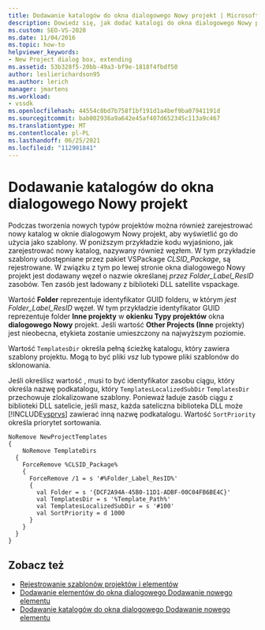 ```yaml
---
title: Dodawanie katalogów do okna dialogowego Nowy projekt | Microsoft Docs
description: Dowiedz się, jak dodać katalogi do okna dialogowego Nowy projekt Visual Studio, aby można było tworzyć nowe typy projektów i wyświetlać je do użycia jako szablony.
ms.custom: SEO-VS-2020
ms.date: 11/04/2016
ms.topic: how-to
helpviewer_keywords:
- New Project dialog box, extending
ms.assetid: 53b328f5-20bb-49a3-bf9e-1818f4fbdf50
author: leslierichardson95
ms.author: lerich
manager: jmartens
ms.workload:
- vssdk
ms.openlocfilehash: 44554c8bd7b758f1bf191d1a4bef9ba07941191d
ms.sourcegitcommit: bab002936a9a642e45af407d652345c113a9c467
ms.translationtype: MT
ms.contentlocale: pl-PL
ms.lasthandoff: 06/25/2021
ms.locfileid: "112901841"
---
```

# <a name="add-directories-to-the-new-project-dialog-box"></a>Dodawanie katalogów do okna dialogowego Nowy projekt
Podczas tworzenia nowych typów projektów można również zarejestrować  nowy katalog w oknie dialogowym Nowy projekt, aby wyświetlić go do użycia jako szablony. W poniższym przykładzie kodu wyjaśniono, jak zarejestrować nowy katalog, nazywany również węzłem. W tym przykładzie szablony udostępniane przez pakiet VSPackage *CLSID_Package*, są rejestrowane. W związku z tym po  lewej stronie okna dialogowego Nowy projekt jest dodawany węzeł o nazwie określanej *przez Folder_Label_ResID* zasobów. Ten zasób jest ładowany z biblioteki DLL satellite vspackage.

 Wartość **Folder** reprezentuje identyfikator GUID folderu, w którym *jest Folder_Label_ResID* węzeł. W tym przykładzie identyfikator GUID reprezentuje folder **Inne projekty** w **okienku Typy projektów** okna **dialogowego Nowy** projekt. Jeśli wartość **Other Projects (Inne** projekty) jest nieobecna, etykieta zostanie umieszczony na najwyższym poziomie.

 Wartość `TemplatesDir` określa pełną ścieżkę katalogu, który zawiera szablony projektu. Mogą to być pliki *vsz* lub typowe pliki szablonów do sklonowania.

 Jeśli określisz wartość , musi to być identyfikator zasobu ciągu, który określa nazwę podkatalogu, który `TemplatesLocalizedSubDir` `TemplatesDir` przechowuje zlokalizowane szablony. Ponieważ ładuje zasób ciągu z biblioteki DLL satelicie, jeśli masz, każda sateliczna biblioteka DLL może [!INCLUDE[vsprvs](../../code-quality/includes/vsprvs_md.md)] zawierać inną nazwę podkatalogu. Wartość `SortPriority` określa priorytet sortowania.

```
NoRemove NewProjectTemplates
{
    NoRemove TemplateDirs
  {
    ForceRemove %CLSID_Package%
    {
      ForceRemove /1 = s '#%Folder_Label_ResID%'
      {
        val Folder = s '{DCF2A94A-45B0-11D1-ADBF-00C04FB6BE4C}'
        val TemplatesDir = s '%Template_Path%'
        val TemplatesLocalizedSubDir = s '#100'
        val SortPriority = d 1000
      }
    }
  }
}
```

## <a name="see-also"></a>Zobacz też
- [Rejestrowanie szablonów projektów i elementów](../../extensibility/internals/registering-project-and-item-templates.md)
- [Dodawanie elementów do okna dialogowego Dodawanie nowego elementu](../../extensibility/internals/adding-items-to-the-add-new-item-dialog-boxes.md)
- [Dodawanie katalogów do okna dialogowego Dodawanie nowego elementu](../../extensibility/internals/adding-directories-to-the-add-new-item-dialog-box.md)
